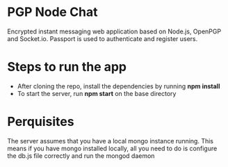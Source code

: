 PGP Node Chat
==============

Encrypted instant messaging web application based on Node.js, OpenPGP and Socket.io.
Passport is used to authenticate and register users.

Steps to run the app
=====================
* After cloning the repo, install the dependencies by running **npm install**
* To start the server, run **npm start** on the base directory

Perquisites
============
The server assumes that you have a local mongo instance running. This means if you have mongo installed locally, all you need to do is configure the db.js file correctly and run the mongod daemon
